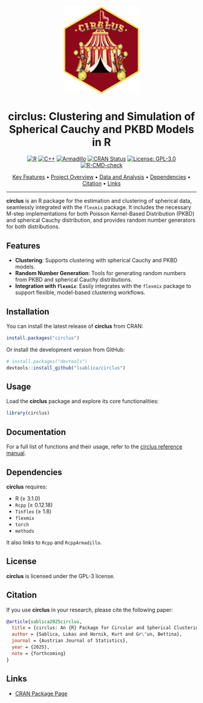 <div align="center">
  <img src="logo.png" alt="Circlus Logo" width="200"/>

  # circlus: Clustering and Simulation of Spherical Cauchy and PKBD Models in R

  [![R](https://img.shields.io/badge/R-%23E67E22.svg?&logo=R&logoColor=white)](https://www.r-project.org/)
  [![C++](https://img.shields.io/badge/C%2B%2B-%2300599C.svg?&logo=c%2B%2B&logoColor=white)](https://isocpp.org/)
  [![Armadillo](https://img.shields.io/badge/Armadillo-Linear%20Algebra%20Library-blue)](http://arma.sourceforge.net/)
  [![CRAN Status](https://www.r-pkg.org/badges/version/watson)](https://cran.r-project.org/package=circlus)
  [![License: GPL-3.0](https://img.shields.io/badge/License-GPL%203.0-blue.svg)](https://opensource.org/licenses/GPL-3.0)
  [![R-CMD-check](https://github.com/lsablica/circlus/actions/workflows/rhub.yaml/badge.svg)](https://github.com/lsablica/circlus/actions/workflows/rhub.yaml)


  [Key Features](#features) •
  [Project Overview](#installation) •
  [Data and Analysis](#usage) •
  [Dependencies](#dependencies) •
  [Citation](#citation) •
  [Links](#links)
</div>

---


**circlus** is an R package for the estimation and clustering of spherical data, seamlessly integrated with the `flexmix` package. It includes the necessary M-step implementations for both Poisson Kernel-Based Distribution (PKBD) and spherical Cauchy distribution, and provides random number generators for both distributions.

## Features
- **Clustering**: Supports clustering with spherical Cauchy and PKBD models.
- **Random Number Generation**: Tools for generating random numbers from PKBD and spherical Cauchy distributions.
- **Integration with `flexmix`**: Easily integrates with the `flexmix` package to support flexible, model-based clustering workflows.

## Installation

You can install the latest release of **circlus** from CRAN:

```r
install.packages("circlus")
```

Or install the development version from GitHub:

```r
# install.packages("devtools")
devtools::install_github("lsablica/circlus")
```

## Usage

Load the **circlus** package and explore its core functionalities:

```r
library(circlus)
```

## Documentation

For a full list of functions and their usage, refer to the [circlus reference manual](https://CRAN.R-project.org/package=circlus).

## Dependencies

**circlus** requires:
- R (≥ 3.1.0)
- `Rcpp` (≥ 0.12.18)
- `Tinflex` (≥ 1.8)
- `flexmix`
- `torch`
- `methods`
  
It also links to `Rcpp` and `RcppArmadillo`.

## License

**circlus** is licensed under the GPL-3 license.

## Citation

If you use **circlus** in your research, please cite the following paper:

```bibtex
@article{sablica2025circlus,
  title = {circlus: An {R} Package for Circular and Spherical Clustering using {Poisson} Kernel-Based and Spherical {Cauchy} Distributions},
  author = {Sablica, Lukas and Hornik, Kurt and Gr\"un, Bettina},
  journal = {Austrian Journal of Statistics},
  year = {2025},
  note = {forthcoming}
}
```

## Links

- [CRAN Package Page](https://CRAN.R-project.org/package=circlus)

